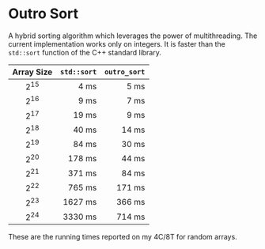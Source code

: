 # Outro Sort

A hybrid sorting algorithm which leverages the power of multithreading. The current implementation works only on
integers. It is faster than the `std::sort` function of the C++ standard library.

| Array Size     | `std::sort` | `outro_sort` |
| :------------: | ----------: | -----------: |
| 2<sup>15</sup> | 4 ms        | 5 ms         |
| 2<sup>16</sup> | 9 ms        | 7 ms         |
| 2<sup>17</sup> | 19 ms       | 9 ms         |
| 2<sup>18</sup> | 40 ms       | 14 ms        |
| 2<sup>19</sup> | 84 ms       | 30 ms        |
| 2<sup>20</sup> | 178 ms      | 44 ms        |
| 2<sup>21</sup> | 371 ms      | 84 ms        |
| 2<sup>22</sup> | 765 ms      | 171 ms       |
| 2<sup>23</sup> | 1627 ms     | 366 ms       |
| 2<sup>24</sup> | 3330 ms     | 714 ms       |

These are the running times reported on my 4C/8T for random arrays.
